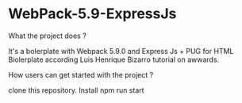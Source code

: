 # WebPack-5.9-ExpressJs

What the project does ?

It's a bolerplate with Webpack 5.9.0 and Express Js + PUG for HTML
Biolerplate according Luis Henrique Bizarro tutorial on awwards.

How users can get started with the project ?

clone this repository.
Install
npm run start
